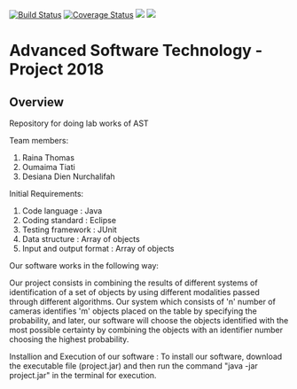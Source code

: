 [![Build Status](https://travis-ci.com/desinurch/AST_WS18.png?branch=dev)](https://travis-ci.com/desinurch/AST_WS18)
[![Coverage Status](https://coveralls.io/repos/github/desinurch/AST_WS18/badge.svg?branch=dev)](https://coveralls.io/github/desinurch/AST_WS18?branch=dev)
<img src="https://img.shields.io/badge/Test Report-develop-blue.svg" /></a>
<img src="https://img.shields.io/badge/Doxygen-dev-blue.svg" /></a>

# Advanced Software Technology - Project 2018

## Overview

Repository for doing lab works of AST

Team members:
1. Raina Thomas
2. Oumaima Tiati
3. Desiana Dien Nurchalifah

Initial Requirements:
1. Code language			: Java
2. Coding standard			: Eclipse
3. Testing framework		: JUnit
4. Data structure			: Array of objects
5. Input and output format	: Array of objects

Our software works in the following way: 

Our project consists in combining the results of different systems of identification of a set of objects by using different modalities passed through different algorithms. Our system which consists of 'n' number of cameras identifies 'm' objects placed on the table by specifying the probability, and later, our software will choose the objects identified with the most possible certainty by combining the objects with an identifier number choosing the highest probability.


Installion and Execution of our software : 
To install our software, download the executable file (project.jar) and then run the command "java -jar project.jar" in the terminal for execution.
